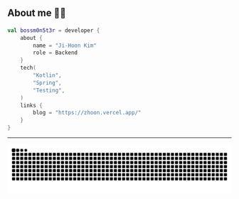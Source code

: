 ## About me 🧑‍💻

```kotlin
val bossm0n5t3r = developer {
    about {
        name = "Ji-Hoon Kim"
        role = Backend
    }
    tech(
        "Kotlin",
        "Spring",
        "Testing",
    )
    links {
        blog = "https://zhoon.vercel.app/"
    }
}
```

---

![](https://raw.githubusercontent.com/bossm0n5t3r/bossm0n5t3r/output/github-snake.svg)
